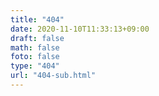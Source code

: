 ```yaml
---
title: "404"
date: 2020-11-10T11:33:13+09:00
draft: false
math: false
foto: false
type: "404"
url: "404-sub.html"
---
```


